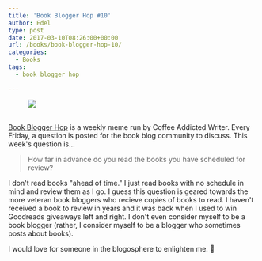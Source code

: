 ```yaml
---
title: 'Book Blogger Hop #10'
author: Edel
type: post
date: 2017-03-10T08:26:00+00:00
url: /books/book-blogger-hop-10/
categories:
  - Books
tags:
  - book blogger hop

---
```

<figure><a rel="_nofollow" href="http://www.coffeeaddictedwriter.com/p/blog-page.html"><img src="https://i1.wp.com/3.bp.blogspot.com/-2bKizvp-A9w/WEjGAM4OjJI/AAAAAAAAV50/nU3xHQNtvSQQ8dRsB8OueG061E99KPrYACLcB/s1600/Book%2BBlogger%2BHop%2B%2528Final%2529.png?w=663&#038;ssl=1" data-recalc-dims="1" /></a></figure> 

<a rel="_nofollow" href="http://www.coffeeaddictedwriter.com/p/blog-page.html"></a>

<a rel="_nofollow" href="http://www.coffeeaddictedwriter.com/p/blog-page.html"><br /> </a><a rel="_nofollow" href="http://www.coffeeaddictedwriter.com/p/blog-page.html">Book Blogger Hop</a> is a weekly meme run by Coffee Addicted Writer. Every Friday, a question is posted for the book blog community to discuss. This week's question is&#8230;

> How far in advance do you read the books you have scheduled for review?

I don't read books "ahead of time." I just read books with no schedule in mind and review them as I go. I guess this question is geared towards the more veteran book bloggers who recieve copies of books to read. I haven't received a book to review in years and it was back when I used to win Goodreads giveaways left and right. I don't even consider myself to be a book blogger (rather, I consider myself to be a blogger who sometimes posts about books).

I would love for someone in the blogosphere to enlighten me. 🙂